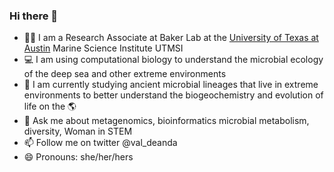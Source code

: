 ### Hi there 👋

- 👩‍🔬 I am a Research Associate at Baker Lab at the [University of Texas at Austin](https://cns.utexas.edu/component/cobalt/item/9-marine-science/3799-de-anda-valerie?Itemid=349) Marine Science Institute UTMSI 
- 💻 I am  using computational biology to understand the microbial ecology of the deep sea and other extreme environments
- 🧬 I am currently studying ancient microbial lineages that live in extreme environments to better understand the biogeochemistry and evolution of life on the 🌎
- 💬 Ask me about metagenomics, bioinformatics microbial metabolism, diversity, Woman in STEM 
- 📫 Follow me on twitter @val_deanda
- 😄 Pronouns: she/her/hers


